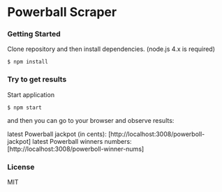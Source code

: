 # Powerball Scraper

### Getting Started

Clone repository and then install dependencies. (node.js 4.x is required)

```
$ npm install
```

### Try to get results

Start application

```
$ npm start
```

and then you can go to your browser and observe results:

latest Powerball jackpot (in cents): [http://localhost:3008/powerboll-jackpot]
latest Powerball winners numbers: [http://localhost:3008/powerboll-winner-nums]


### License

MIT
